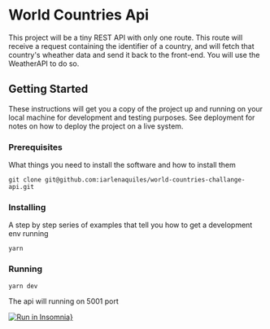 # World Countries Api

This project will be a tiny REST API with only one route. This route will receive a request containing the identifier of a country, and will fetch that country's wheather data and send it back to the front-end. You will use the WeatherAPI to do so.

## Getting Started

These instructions will get you a copy of the project up and running on your local machine for development and testing purposes. See deployment for notes on how to deploy the project on a live system.

### Prerequisites

What things you need to install the software and how to install them

```
git clone git@github.com:iarlenaquiles/world-countries-challange-api.git
```

### Installing

A step by step series of examples that tell you how to get a development env running


```
yarn
```


### Running

```
yarn dev
```

The api will running on 5001 port

[![Run in Insomnia}](https://insomnia.rest/images/run.svg)](https://insomnia.rest/run/?label=World%20Countries%20Api&uri=https%3A%2F%2Fraw.githubusercontent.com%2Fiarlenaquiles%2Fworld-countries-challange-api%2Fmain%2FInsomnia_2023-07-02.json)